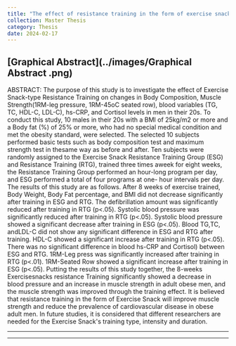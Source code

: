 ```yaml
---
title: "The effect of resistance training in the form of exercise snack on inflammatory marker and cortisol concentration changes in obese adults in the 20s"
collection: Master Thesis
category: Thesis
date: 2024-02-17
---
```


[Graphical Abstract](../images/Graphical Abstract .png)
---

ABSTRACT:
The purpose of this study is to investigate the effect of Exercise Snack-type Resistance Training on changes in Body Composition, Muscle Strength(1RM-leg pressure, 1RM-45oC seated row), blood variables (TG, TC, HDL-C, LDL-C), hs-CRP, and Cortisol levels in men in their 20s. To conduct 
this study, 10 males in their 20s with a BMI of 25kg/m2 or more and a Body fat (%) of 25% or more, who had no special medical condition and 
met the obesity standard, were selected. The selected 10 subjects performed basic tests such as body composition test and maximum strength test in thesame way as before and after.
Ten subjects were randomly assigned to the Exercise Snack Resistance Training Group (ESG) and Resistance Training (RTG), trained three times aweek for eight weeks, the Resistance Training Group performed an hour-long program per day, and ESG performed a total of four programs at one-
hour intervals per day.
The results of this study are as follows. After 8 weeks of exercise trained, Body Weight, Body Fat percentage, and BMI did not decrease 
significantly after training in ESG and RTG. The defibrillation amount was significantly reduced after training in RTG (p<.05). Systolic blood pressure was significantly reduced after training in RTG (p<.05). Systolic blood pressure showed a significant decrease after training in ESG (p<.05). Blood TG,TC, andLDL-C did not show any significant difference in ESG and RTG after training. HDL-C showed a significant increase after training in RTG (p<.05). There was no significant difference in blood hs-CRP and Cortisol) between ESG and RTG. 1RM-Leg press was significantly increased after 
training in RTG (p<.01). 1RM-Seated Row showed a significant increase after training in ESG (p<.05). Putting the results of this study together, the 8-weeks Exercisesnacks resistance Training significantly showed a decrease in blood pressure and an increase in muscle strength in adult obese men, and the muscle strength was improved through the training effect. It is believed that resistance training in the form of Exercise Snack will improve muscle strength and reduce the prevalence of cardiovascular disease in obese adult men. In future studies, it is considered that different researchers are needed for the Exercise Snack's training type, intensity and duration.

---
---
